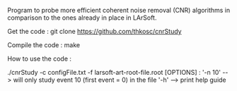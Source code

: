 Program to probe more efficient coherent noise removal (CNR) algorithms in comparison to the ones already in place in LArSoft.

Get the code :
git clone https://github.com/thkosc/cnrStudy

Compile the code :
make

How to use the code :

./cnrStudy -c configFile.txt -f larsoft-art-root-file.root
[OPTIONS] : 
	'-n 10' --> will only study event 10 (first event = 0) in the file
	'-h' --> print help guide

